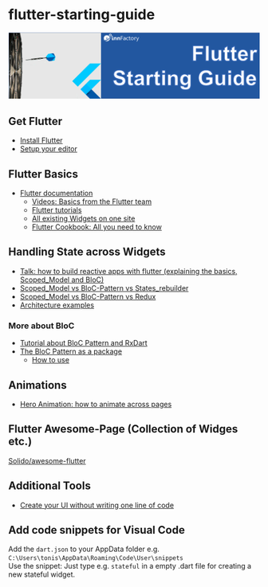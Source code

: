 # flutter-starting-guide
![header](header.png)

## Get Flutter
* [Install Flutter](https://flutter.dev/docs/get-started/install)
* [Setup your editor](https://flutter.dev/docs/get-started/editor)

## Flutter Basics
* [Flutter documentation](https://flutter.dev/docs#want-to-skill-up)
  - [Videos: Basics from the Flutter team](https://www.youtube.com/playlist?list=PLjxrf2q8roU2HdJQDjJzOeO6J3FoFLWr2)
  - [Flutter tutorials](https://flutter.dev/docs/reference/tutorials)
  - [All existing Widgets on one site](https://flutter.dev/docs/development/ui/widgets)
  - [Flutter Cookbook: All you need to know](https://flutter.dev/docs/cookbook)

## Handling State across Widgets
* [Talk: how to build reactive apps with flutter (explaining the basics, Scoped_Model and BloC)](https://youtu.be/RS36gBEp8OI)
* [Scoped_Model vs BloC-Pattern vs States_rebuilder](https://medium.com/flutter-community/flutter-oneyearchallenge-scoped-model-vs-bloc-pattern-vs-states-rebuilder-23ba11813a4f)
* [Scoped_Model vs BloC-Pattern vs Redux](https://www.didierboelens.com/2019/04/bloc---scopedmodel---redux---comparison/)
* [Architecture examples](https://github.com/brianegan/flutter_architecture_samples)

### More about BloC
* [Tutorial about BloC Pattern and RxDart](https://www.didierboelens.com/2018/08/reactive-programming---streams---bloc/)
* [The BloC Pattern as a package](https://pub.dartlang.org/packages/bloc)
  - [How to use](https://medium.com/flutter-community/flutter-bloc-package-295b53e95c5c)

## Animations
* [Hero Animation: how to animate across pages](https://medium.com/flutter-community/a-deep-dive-into-hero-widgets-in-flutter-d34f441eb026)

## Flutter Awesome-Page (Collection of Widges etc.)
[Solido/awesome-flutter](https://github.com/Solido/awesome-flutter)

## Additional Tools
* [Create your UI without writing one line of code](https://flutterstudio.app/)

## Add code snippets for Visual Code
Add the `dart.json` to your AppData folder e.g. `C:\Users\tonis\AppData\Roaming\Code\User\snippets` <br />
Use the snippet: Just type e.g. `stateful` in a empty .dart file for creating a new stateful widget.

